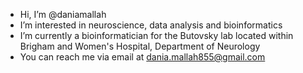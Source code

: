 -  Hi, I’m @daniamallah
-  I’m interested in neuroscience, data analysis and bioinformatics
-  I’m currently a bioinformatician for the Butovsky lab located within Brigham and Women's Hospital, Department of Neurology  
-  You can reach me via email at dania.mallah855@gmail.com

<!---
daniamallah/daniamallah is a ✨ special ✨ repository because its `README.md` (this file) appears on your GitHub profile.
You can click the Preview link to take a look at your changes.
--->
